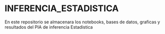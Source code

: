 # INFERENCIA_ESTADISTICA
En este repositorio se almacenara los notebooks, bases de datos, graficas y resultados del PIA de inferencia Estadistica
